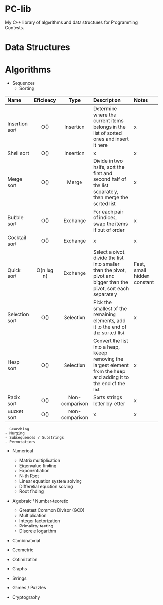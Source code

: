 PC-lib
======

My C++ library of algorithms and data structures for Programming Contests.

Data Structures
===============



Algorithms
==========
- Sequences
	- Sorting

| Name  | Eficiency | Type | Description | Notes |
| :----- | :---------: | :----: | :----------- | :----- |
| Insertion sort | O() | Insertion | Determine where the current items belongs in the list of sorted ones and insert it here | x |
| Shell sort | O() | Insertion | x | x |
| Merge sort | O() | Merge | Divide in two halfs, sort the first and second half of the list separately, then merge the sorted list | x |
| Bubble sort | O() | Exchange | For each pair of indices, swap the items if out of order | x |
| Cocktail sort | O() | Exchange | x | x |
| Quick sort | O(n log n) | Exchange | Select a pivot, divide the list into smaller than the pivot, pivot and bigger than the pivot, sort each separately  | Fast, small hidden constant |
| Selection sort | O() | Selection | Pick the smallest of the remaining elements, add it to the end of the sorted list | x |
| Heap sort | O() | Selection | Convert the list into a heap, keeep removing the largest element from the heap and adding it to the end of the list | x |
| Radix sort | O() | Non-comparison | Sorts strings letter by letter | x |
| Bucket sort | O() | Non-comparison | x | x |

	- Searching
	- Merging
	- Subsequences / Substrings
	- Permutations

- Numerical
	- Matrix multiplication
	- Eigenvalue finding
	- Exponentiation
	- N-th Root
	- Linear equation system solving
	- Differetial equation solving
	- Root finding

- Algebraic / Number-teoretic
	- Greatest Common Divisor (GCD)
	- Multiplication
	- Integer factorization
	- Primalirty testing
	- Discrete logarithm

- Combinatorial

- Geometric

- Optimization

- Graphs

- Strings

- Games / Puzzles

- Cryptography



